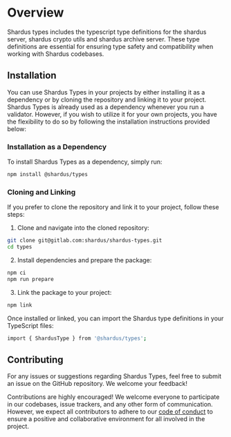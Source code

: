 # Overview

Shardus types includes the typescript type definitions for the shardus server, shardus crypto utils and shardus archive server. These type definitions are essential for ensuring type safety and compatibility when working with Shardus codebases.

## Installation

You can use Shardus Types in your projects by either installing it as a dependency or by cloning the repository and linking it to your project. Shardus Types is already used as a dependency whenever you run a validator. However, if you wish to utilize it for your own projects, you have the flexibility to do so by following the installation instructions provided below:

### Installation as a Dependency

To install Shardus Types as a dependency, simply run:

```bash
npm install @shardus/types
```

### Cloning and Linking

If you prefer to clone the repository and link it to your project, follow these steps:

1. Clone and navigate into the cloned repository:

```bash
git clone git@gitlab.com:shardus/shardus-types.git
cd types
```

2. Install dependencies and prepare the package:

```bash
npm ci
npm run prepare
```

3. Link the package to your project:

```bash
npm link
```

Once installed or linked, you can import the Shardus type definitions in your TypeScript files:

```bash
import { ShardusType } from '@shardus/types';
```

## Contributing

For any issues or suggestions regarding Shardus Types, feel free to submit an issue on the GitHub repository. We welcome your feedback!

Contributions are highly encouraged! We welcome everyone to participate in our codebases, issue trackers, and any other form of communication. However, we expect all contributors to adhere to our [code of conduct](./CODE_OF_CONDUCT.md) to ensure a positive and collaborative environment for all involved in the project.